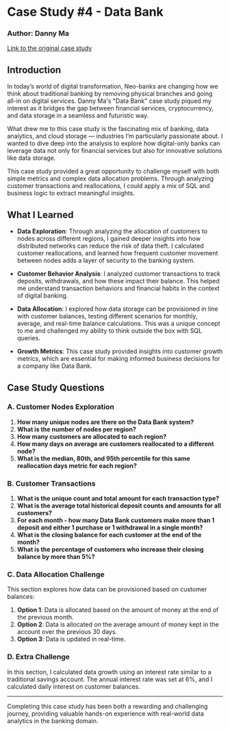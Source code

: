 # Case Study #4 - Data Bank

### Author: Danny Ma

[Link to the original case study](https://8weeksqlchallenge.com/case-study-4/)

## Introduction

In today’s world of digital transformation, Neo-banks are changing how we think about traditional banking by removing physical branches and going all-in on digital services. Danny Ma's "Data Bank" case study piqued my interest as it bridges the gap between financial services, cryptocurrency, and data storage in a seamless and futuristic way.

What drew me to this case study is the fascinating mix of banking, data analytics, and cloud storage — industries I’m particularly passionate about. I wanted to dive deep into the analysis to explore how digital-only banks can leverage data not only for financial services but also for innovative solutions like data storage.

This case study provided a great opportunity to challenge myself with both simple metrics and complex data allocation problems. Through analyzing customer transactions and reallocations, I could apply a mix of SQL and business logic to extract meaningful insights.

## What I Learned

- **Data Exploration**: Through analyzing the allocation of customers to nodes across different regions, I gained deeper insights into how distributed networks can reduce the risk of data theft. I calculated customer reallocations, and learned how frequent customer movement between nodes adds a layer of security to the banking system.
- **Customer Behavior Analysis**: I analyzed customer transactions to track deposits, withdrawals, and how these impact their balance. This helped me understand transaction behaviors and financial habits in the context of digital banking.
- **Data Allocation**: I explored how data storage can be provisioned in line with customer balances, testing different scenarios for monthly, average, and real-time balance calculations. This was a unique concept to me and challenged my ability to think outside the box with SQL queries.

- **Growth Metrics**: This case study provided insights into customer growth metrics, which are essential for making informed business decisions for a company like Data Bank.

## Case Study Questions

### A. Customer Nodes Exploration

1. **How many unique nodes are there on the Data Bank system?**
2. **What is the number of nodes per region?**
3. **How many customers are allocated to each region?**
4. **How many days on average are customers reallocated to a different node?**
5. **What is the median, 80th, and 95th percentile for this same reallocation days metric for each region?**

### B. Customer Transactions

1. **What is the unique count and total amount for each transaction type?**
2. **What is the average total historical deposit counts and amounts for all customers?**
3. **For each month - how many Data Bank customers make more than 1 deposit and either 1 purchase or 1 withdrawal in a single month?**
4. **What is the closing balance for each customer at the end of the month?**
5. **What is the percentage of customers who increase their closing balance by more than 5%?**

### C. Data Allocation Challenge

This section explores how data can be provisioned based on customer balances:

1. **Option 1**: Data is allocated based on the amount of money at the end of the previous month.
2. **Option 2**: Data is allocated on the average amount of money kept in the account over the previous 30 days.
3. **Option 3**: Data is updated in real-time.

### D. Extra Challenge

In this section, I calculated data growth using an interest rate similar to a traditional savings account. The annual interest rate was set at 6%, and I calculated daily interest on customer balances.

---

Completing this case study has been both a rewarding and challenging journey, providing valuable hands-on experience with real-world data analytics in the banking domain.
